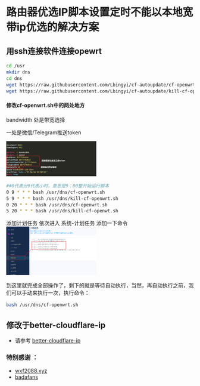 # 路由器优选IP脚本设置定时不能以本地宽带ip优选的解决方案
## 用ssh连接软件连接opewrt
```Bash
cd /usr
mkdir dns
cd dns
wget https://raw.githubusercontent.com/Lbingyi/cf-autoupdate/cf-openwrt.sh
wget https://raw.githubusercontent.com/Lbingyi/cf-autoupdate/kill-cf-openwrt.sh 
```
#### 修改cf-openwrt.sh中的两处地方
bandwidth 处是带宽选择

一处是微信/Telegram推送token

<img src="./image/1.png" width=48% alt="显示不了图片，开一下VPN吧🛫">

```Bash
##0代表分9代表小时，意思是9：00整开始运行脚本
0 9 * * * bash /usr/dns/cf-openwrt.sh
5 9 * * * bash /usr/dns/kill-cf-openwrt.sh
0 20 * * * bash /usr/dns/cf-openwrt.sh
5 20 * * * bash /usr/dns/kill-cf-openwt.sh
```
添加计划任务
依次进入 系统-计划任务
添加一下命令
<img src="./image/2.png" width=48% alt="显示不了图片，开一下VPN吧🛫">

到这里就完成全部操作了，剩下的就是等待自动执行，当然，再自动执行之前，我们可以手动来执行一次，执行命令：
```Bash
bash /usr/dns/cf-openwrt.sh
```

## 修改于better-cloudflare-ip
* 请参考 [better-cloudflare-ip](https://github.com/badafans/better-cloudflare-ip)

### 特别感谢 ：
* [wxf2088.xyz](wxf2088.xyz)
* [badafans](https://github.com/badafans/better-cloudflare-ip)
